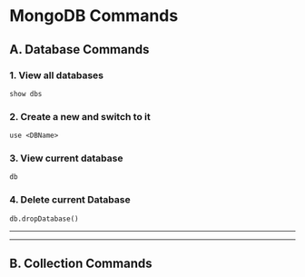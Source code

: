# MongoDB Commands

## A. Database Commands

### 1. View all databases

```
show dbs
```

### 2. Create a new and switch to it

```
use <DBName>
```

### 3. View current database

```
db
```

### 4. Delete current Database

```
db.dropDatabase()
```

---

---

## B. Collection Commands


